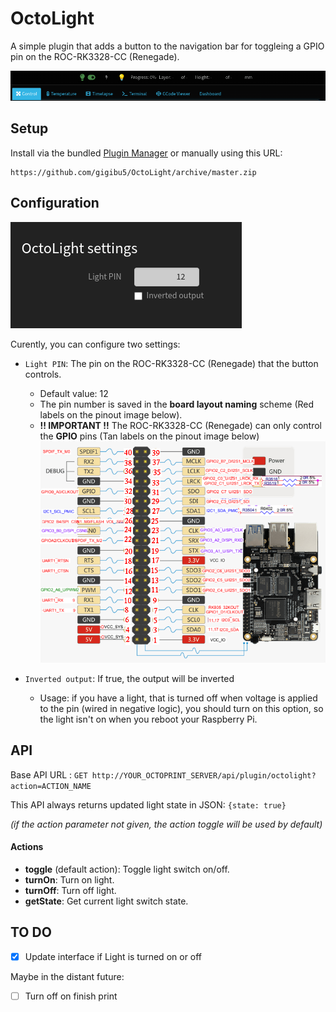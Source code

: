 # OctoLight
A simple plugin that adds a button to the navigation bar for toggleing a GPIO pin on the ROC-RK3328-CC (Renegade).

![WebUI interface](img/ksnip_20230905-170626.png)

## Setup
Install via the bundled [Plugin Manager](https://docs.octoprint.org/en/master/bundledplugins/pluginmanager.html)
or manually using this URL:

	https://github.com/gigibu5/OctoLight/archive/master.zip

## Configuration
![Settings panel](img/ksnip_20230905-173056.png)

Curently, you can configure two settings:
- `Light PIN`: The pin on the ROC-RK3328-CC (Renegade) that the button controls.
	- Default value: 12
	- The pin number is saved in the **board layout naming** scheme (Red labels on the pinout image below).
	- **!! IMPORTANT !!** The ROC-RK3328-CC (Renegade) can only control the **GPIO** pins (Tan labels on the pinout image below)
	![ROC-RK3328-CC (Renegade) GPIO](img/pinout.png)
        
- `Inverted output`: If true, the output will be inverted
	- Usage: if you have a light, that is turned off when voltage is applied to the pin (wired in negative logic), you should turn on this option, so the light isn't on when you reboot your Raspberry Pi.

## API
Base API URL : `GET http://YOUR_OCTOPRINT_SERVER/api/plugin/octolight?action=ACTION_NAME`

This API always returns updated light state in JSON: `{state: true}`

_(if the action parameter not given, the action toggle will be used by default)_
#### Actions
- **toggle** (default action): Toggle light switch on/off.
- **turnOn**: Turn on light.
- **turnOff**: Turn off light.
- **getState**: Get current light switch state.

## TO DO
- [x] Update interface if Light is turned on or off

Maybe in the distant future:
- [ ] Turn off on finish print
